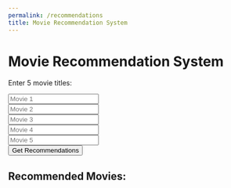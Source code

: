 ```yaml
---
permalink: /recommendations
title: Movie Recommendation System
---
```


<html>
<head>
  <title>Movie Recommendation System</title>
    <style>
        body {
            background-image: url('images/webbackground.png');
            background-size: cover;
            overscroll-behavior: none;
        }
    </style>
<style>
    body {
        background-image: url('images/webbackground.png');
        background-size: cover;
        overscroll-behavior: none;
    }
</style>
</head>
<body>
  <h1>Movie Recommendation System</h1>
  <p>Enter 5 movie titles:</p>
<div>
  <input type="text" id="movie1" placeholder="Movie 1">
</div>
<div>
  <input type="text" id="movie2" placeholder="Movie 2">
</div>
<div>
  <input type="text" id="movie3" placeholder="Movie 3">
</div>
<div>
  <input type="text" id="movie4" placeholder="Movie 4">
</div>
<div>
  <input type="text" id="movie5" placeholder="Movie 5">
</div>
<div>
  <button onclick="getRecommendations()">Get Recommendations</button>
</div>

  <h2>Recommended Movies:</h2>
  <ul id="recommendedMovies"></ul>

  <script>
    function getRecommendations() {
      const apiKey = '7d48fb5014e3bca66e0af638d07daeb5';
      const movies = [
        document.getElementById('movie1').value,
        document.getElementById('movie2').value,
        document.getElementById('movie3').value,
        document.getElementById('movie4').value,
        document.getElementById('movie5').value,
      ];

      const recommendedMovies = document.getElementById('recommendedMovies');
      recommendedMovies.innerHTML = '';

      // Search for each movie and get their IDs
      const movieIDs = movies.map((movie) => {
        return fetch(`https://api.themoviedb.org/3/search/movie?api_key=${apiKey}&query=${encodeURIComponent(movie)}`)
          .then((response) => response.json())
          .then((data) => data.results[0]?.id);
      });

      // Get recommendations for each movie
      Promise.all(movieIDs)
        .then((ids) => {
          ids.forEach((id) => {
            if (id) {
              return fetch(`https://api.themoviedb.org/3/movie/${id}/recommendations?api_key=${apiKey}`)
                .then((response) => response.json())
                .then((data) => {
                  data.results.slice(0, 5).forEach((movie) => {
                    //const title_search = `https://www.omdbapi.com/?s=${encodeURIComponent(movie.title)}&apikey=85057df`;
                    //fetch(apiUrl)

                    const li = document.createElement("div");
                    li.innerHTML = `<h3>${movie.title}</h3>`;//<img src="${movie.Poster}" alt="${movie.title}">;
                    recommendedMovies.appendChild(li);


                  });
                });
            }
          });
        })
        .catch((error) => {
          console.error('Error:', error);
        });
    }
  </script>
</body>
</html>
